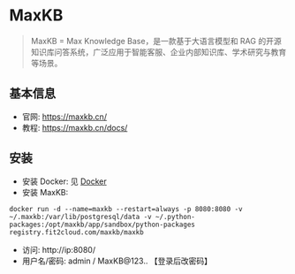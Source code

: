 # MaxKB

> MaxKB = Max Knowledge Base，是一款基于大语言模型和 RAG 的开源知识库问答系统，广泛应用于智能客服、企业内部知识库、学术研究与教育等场景。

## 基本信息

- 官网: https://maxkb.cn/
- 教程: https://maxkb.cn/docs/

## 安装

- 安装 Docker: 见 [Docker](../../devops/k8s_install/02_docker.md)
- 安装 MaxKB:
```shell
docker run -d --name=maxkb --restart=always -p 8080:8080 -v ~/.maxkb:/var/lib/postgresql/data -v ~/.python-packages:/opt/maxkb/app/sandbox/python-packages registry.fit2cloud.com/maxkb/maxkb
```
- 访问: http://ip:8080/
- 用户名/密码: admin / MaxKB@123.. 【登录后改密码】

